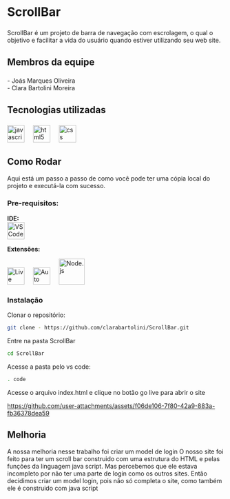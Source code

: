 <h1 align="left">ScrollBar</h1>

###

<p align="left">ScrollBar é um projeto de barra de navegação com escrolagem, o qual o   objetivo e facilitar a vida do usuário quando estiver utilizando seu web site.</p>

###

<h2 align="left">Membros da equipe</h2>

###

<p align="left">- Joás Marques Oliveira<br>- Clara Bartolini Moreira</p>

###

<h2 align="left">Tecnologias utilizadas</h2>

###

<div align="left">
  <img src="https://cdn.jsdelivr.net/gh/devicons/devicon/icons/javascript/javascript-original.svg" height="40" alt="javascript logo"  />
  <img width="12" />
  <img src="https://cdn.jsdelivr.net/gh/devicons/devicon/icons/html5/html5-original.svg" height="40" alt="html5 logo"  />
  <img width="12" />
  <img src="https://cdn.jsdelivr.net/gh/devicons/devicon/icons/css3/css3-original.svg" height="40" alt="css logo"  />
</div>

###

<h2 align="left"></h2>

###

<h2>Como Rodar</h2> 

Aqui está um passo a passo de como você pode ter uma cópia local do projeto e executá-la com sucesso. 

### Pre-requisitos:
**IDE:**  
<img src="https://code.visualstudio.com/assets/images/code-stable.png" alt="VS Code" width="40"/>

**Extensões:**  
<div>
  <img src="https://ritwickdey.gallerycdn.vsassets.io/extensions/ritwickdey/liveserver/5.7.9/1736542717282/Microsoft.VisualStudio.Services.Icons.Default" alt="Live Server" width="40"/>
  <img width="12" />
  <img src="https://formulahendry.gallerycdn.vsassets.io/extensions/formulahendry/auto-rename-tag/0.1.10/1644319230173/Microsoft.VisualStudio.Services.Icons.Default" alt="Auto Rename Tag" width="40"/>
  <img width="12" />
  <img src="https://nodejs.org/static/images/logo.svg" alt="Node.js" width="60"/>
</div>

### Instalação
Clonar o repositório:
 ```sh
git clone - https://github.com/clarabartolini/ScrollBar.git
```
Entre na pasta ScrollBar
```sh
cd ScrollBar
```
Acesse a pasta pelo vs code:
```sh
. code
```

Acesse o arquivo index.html e clique no botão go live para abrir o site


https://github.com/user-attachments/assets/f06de106-7f80-42a9-883a-fb36378dea59


<h2> Melhoria </h2>
A nossa melhoria nesse trabalho foi criar um model de login
O nosso site foi feito para ter um scroll bar construido com uma estrutura do HTML e pelas funções da linguagem java script. Mas percebemos que ele estava incompleto por não ter uma parte de login como os outros sites. Então decidimos criar um model login, pois não só completa o site, como também ele é construido com java script
